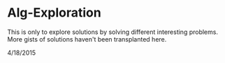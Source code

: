 # Alg-Exploration
This is only to explore solutions by solving different interesting problems. 
More gists of solutions haven't been transplanted here. 

4/18/2015
